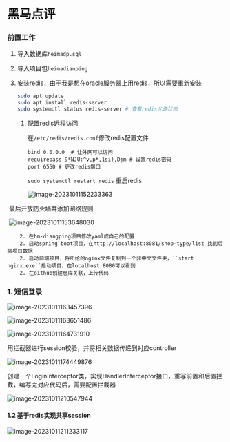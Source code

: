 # 黑马点评

### 前置工作

1. 导入数据库``heimadp.sql``

2. 导入项目包``heimadianping``

3. 安装redis，由于我是想在oracle服务器上用redis，所以需要重新安装

   ````bash
   sudo apt update
   sudo apt install redis-server
   sudo systemctl status redis-server # 查看redis允许状态
   ````

   1) 配置redis远程访问

      在``/etc/redis/redis.conf``修改redis配置文件

      ````
      bind 0.0.0.0  # 让外网可以访问
      requirepass 9*NJU:^v,p*,1si),Djm # 设置redis密码
      port 6550 # 更改redis端口
      ````

      ``sudo systemctl restart redis`` 重启redis

      ![image-20231011152233363](C:\Users\Arutorialo\AppData\Roaming\Typora\typora-user-images\image-20231011152233363.png)

​				最后开放防火墙并添加网络规则

​				![image-20231011153648030](C:\Users\Arutorialo\AppData\Roaming\Typora\typora-user-images\image-20231011153648030.png)

		2. 在hm-diangping项目修改yaml成自己的配置
		2. 启动spring boot项目，在http://localhost:8081/shop-type/list 找到后端项目数据
		2. 启动前端项目，将所给的nginx文件复制到一个非中文文件夹，``start nginx.exe``启动项目，在localhost:8080可以看到
		2. 在github创建仓库关联，上传代码

### 1. 短信登录

![image-20231011163457396](C:\Users\Arutorialo\AppData\Roaming\Typora\typora-user-images\image-20231011163457396.png)

![image-20231011163651486](C:\Users\Arutorialo\AppData\Roaming\Typora\typora-user-images\image-20231011163651486.png)

![image-20231011164731910](C:\Users\Arutorialo\AppData\Roaming\Typora\typora-user-images\image-20231011164731910.png)

 用拦截器进行session校验，并将相关数据传递到对应controller

![image-20231011174449876](C:\Users\Arutorialo\AppData\Roaming\Typora\typora-user-images\image-20231011174449876.png)

创建一个LoginInterceptor类，实现HandlerInterceptor接口，重写前置和后置拦截，编写完对应代码后，需要配置拦截器



![image-20231011210547944](C:\Users\Arutorialo\AppData\Roaming\Typora\typora-user-images\image-20231011210547944.png)

#### 1.2 基于redis实现共享session

![image-20231011211233117](C:\Users\Arutorialo\AppData\Roaming\Typora\typora-user-images\image-20231011211233117.png)